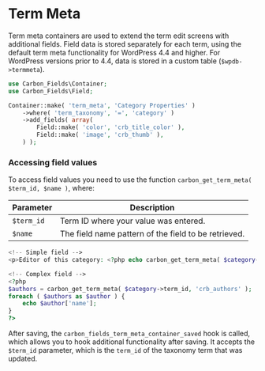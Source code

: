 # Term Meta

Term meta containers are used to extend the term edit screens with additional fields. Field data is stored separately for each term, using the default term meta functionality for WordPress 4.4 and higher. For WordPress versions prior to 4.4, data is stored in a custom table (`$wpdb->termmeta`).

```php
use Carbon_Fields\Container;
use Carbon_Fields\Field;

Container::make( 'term_meta', 'Category Properties' )
	->where( 'term_taxonomy', '=', 'category' )
	->add_fields( array(
		Field::make( 'color', 'crb_title_color' ),
		Field::make( 'image', 'crb_thumb' ),
	) );
```

### Accessing field values

To access field values you need to use the function `carbon_get_term_meta( $term_id, $name )`, where:

| Parameter            | Description                                                                         |
| -------------------- | ----------------------------------------------------------------------------------- |
| `$term_id`           | Term ID where your value was entered.                                               |
| `$name`              | The field name pattern of the field to be retrieved.                                              |

```php
<!-- Simple field -->
<p>Editor of this category: <?php echo carbon_get_term_meta( $category->term_id, 'crb_editor' ); ?></p>

<!-- Complex field -->
<?php 
$authors = carbon_get_term_meta( $category->term_id, 'crb_authors' );
foreach ( $authors as $author ) {
	echo $author['name'];
}
?>
```

After saving, the `carbon_fields_term_meta_container_saved` hook is called, which allows you to hook additional functionality after saving. It accepts the `$term_id` parameter, which is the `term_id` of the taxonomy term that was updated.